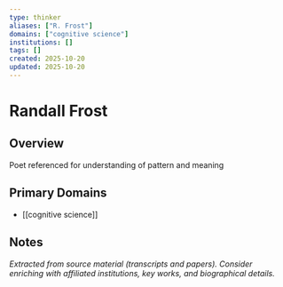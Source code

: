 ```yaml
---
type: thinker
aliases: ["R. Frost"]
domains: ["cognitive science"]
institutions: []
tags: []
created: 2025-10-20
updated: 2025-10-20
---
```


# Randall Frost

## Overview

Poet referenced for understanding of pattern and meaning

## Primary Domains

- [[cognitive science]]

## Notes

*Extracted from source material (transcripts and papers). Consider enriching with affiliated institutions, key works, and biographical details.*
